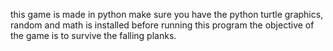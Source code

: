 this game is made in python make sure you have the python turtle graphics, random and math is installed before running this program the objective of the game is to survive the falling planks.
